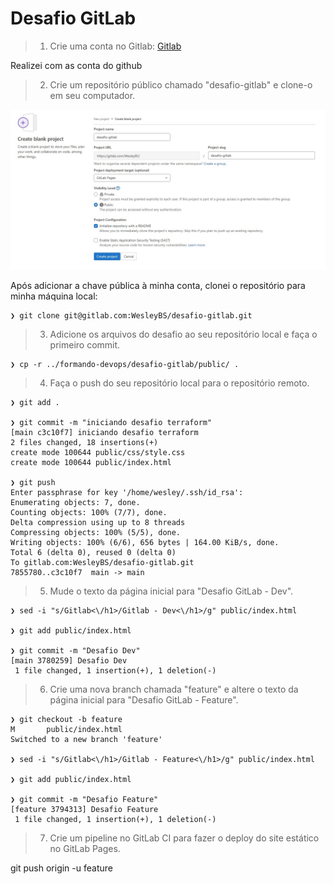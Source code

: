 # Desafio GitLab

> 1. Crie uma conta no Gitlab: [Gitlab](https://gitlab.com/users/sign_in)

Realizei com as conta do github

> 2. Crie um repositório público chamado "desafio-gitlab" e clone-o em seu computador.

<img src="imagens/desafio2.jpeg" alt="Criando Projeto"/>

Após adicionar a chave pública à minha conta, clonei o repositório para minha máquina local:

    ❯ git clone git@gitlab.com:WesleyBS/desafio-gitlab.git

> 3. Adicione os arquivos do desafio ao seu repositório local e faça o primeiro commit.

    ❯ cp -r ../formando-devops/desafio-gitlab/public/ .

> 4. Faça o push do seu repositório local para o repositório remoto.

    ❯ git add .

    ❯ git commit -m "iniciando desafio terraform"   
    [main c3c10f7] iniciando desafio terraform
    2 files changed, 18 insertions(+)
    create mode 100644 public/css/style.css
    create mode 100644 public/index.html

    ❯ git push                                   
    Enter passphrase for key '/home/wesley/.ssh/id_rsa': 
    Enumerating objects: 7, done.
    Counting objects: 100% (7/7), done.
    Delta compression using up to 8 threads
    Compressing objects: 100% (5/5), done.
    Writing objects: 100% (6/6), 656 bytes | 164.00 KiB/s, done.
    Total 6 (delta 0), reused 0 (delta 0)
    To gitlab.com:WesleyBS/desafio-gitlab.git
    7855780..c3c10f7  main -> main

> 5. Mude o texto da página inicial para "Desafio GitLab - Dev".

    ❯ sed -i "s/Gitlab<\/h1>/Gitlab - Dev<\/h1>/g" public/index.html

    ❯ git add public/index.html

    ❯ git commit -m "Desafio Dev"
    [main 3780259] Desafio Dev
     1 file changed, 1 insertion(+), 1 deletion(-)


> 6. Crie uma nova branch chamada "feature" e altere o texto da página inicial para "Desafio GitLab - Feature".

    ❯ git checkout -b feature
    M       public/index.html
    Switched to a new branch 'feature'

    ❯ sed -i "s/Gitlab<\/h1>/Gitlab - Feature<\/h1>/g" public/index.html

    ❯ git add public/index.html

    ❯ git commit -m "Desafio Feature"
    [feature 3794313] Desafio Feature
     1 file changed, 1 insertion(+), 1 deletion(-)

> 7. Crie um pipeline no GitLab CI para fazer o deploy do site estático no GitLab Pages.

git push origin -u feature